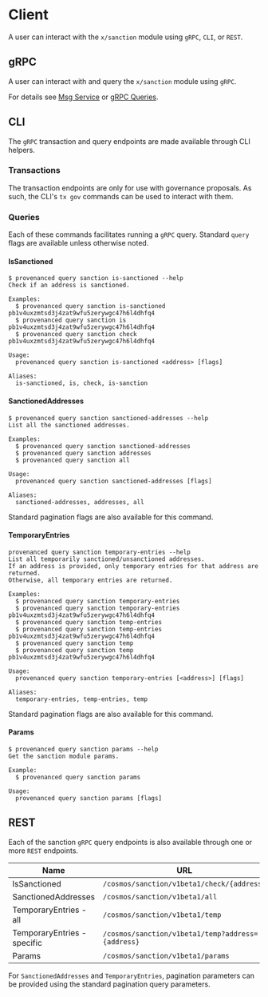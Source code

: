 # Client

A user can interact with the `x/sanction` module using `gRPC`, `CLI`, or `REST`.

## gRPC

A user can interact with and query the `x/sanction` module using `gRPC`.

For details see [Msg Service](03_messages.md) or [gRPC Queries](05_queries.md).

## CLI

The `gRPC` transaction and query endpoints are made available through CLI helpers.

### Transactions

The transaction endpoints are only for use with governance proposals.
As such, the CLI's `tx gov` commands can be used to interact with them.

### Queries

Each of these commands facilitates running a `gRPC` query.
Standard `query` flags are available unless otherwise noted.

#### IsSanctioned

```shell
$ provenanced query sanction is-sanctioned --help
Check if an address is sanctioned.

Examples:
  $ provenanced query sanction is-sanctioned pb1v4uxzmtsd3j4zat9wfu5zerywgc47h6l4dhfq4
  $ provenanced query sanction is pb1v4uxzmtsd3j4zat9wfu5zerywgc47h6l4dhfq4
  $ provenanced query sanction check pb1v4uxzmtsd3j4zat9wfu5zerywgc47h6l4dhfq4

Usage:
  provenanced query sanction is-sanctioned <address> [flags]

Aliases:
  is-sanctioned, is, check, is-sanction
```

#### SanctionedAddresses

```shell
$ provenanced query sanction sanctioned-addresses --help
List all the sanctioned addresses.

Examples:
  $ provenanced query sanction sanctioned-addresses
  $ provenanced query sanction addresses
  $ provenanced query sanction all

Usage:
  provenanced query sanction sanctioned-addresses [flags]

Aliases:
  sanctioned-addresses, addresses, all
```

Standard pagination flags are also available for this command.

#### TemporaryEntries

```shell
provenanced query sanction temporary-entries --help
List all temporarily sanctioned/unsanctioned addresses.
If an address is provided, only temporary entries for that address are returned.
Otherwise, all temporary entries are returned.

Examples:
  $ provenanced query sanction temporary-entries
  $ provenanced query sanction temporary-entries pb1v4uxzmtsd3j4zat9wfu5zerywgc47h6l4dhfq4
  $ provenanced query sanction temp-entries
  $ provenanced query sanction temp-entries pb1v4uxzmtsd3j4zat9wfu5zerywgc47h6l4dhfq4
  $ provenanced query sanction temp
  $ provenanced query sanction temp pb1v4uxzmtsd3j4zat9wfu5zerywgc47h6l4dhfq4

Usage:
  provenanced query sanction temporary-entries [<address>] [flags]

Aliases:
  temporary-entries, temp-entries, temp
```

Standard pagination flags are also available for this command.

#### Params

```shell
$ provenanced query sanction params --help
Get the sanction module params.

Example:
  $ provenanced query sanction params

Usage:
  provenanced query sanction params [flags]
```

## REST

Each of the sanction `gRPC` query endpoints is also available through one or more `REST` endpoints.

| Name                        | URL                                               |
|-----------------------------|---------------------------------------------------|
| IsSanctioned                | `/cosmos/sanction/v1beta1/check/{address}`        |
| SanctionedAddresses         | `/cosmos/sanction/v1beta1/all`                    |
| TemporaryEntries - all      | `/cosmos/sanction/v1beta1/temp`                   |
| TemporaryEntries - specific | `/cosmos/sanction/v1beta1/temp?address={address}` |
| Params                      | `/cosmos/sanction/v1beta1/params`                 |

For `SanctionedAddresses` and `TemporaryEntries`, pagination parameters can be provided using the standard pagination query parameters.
